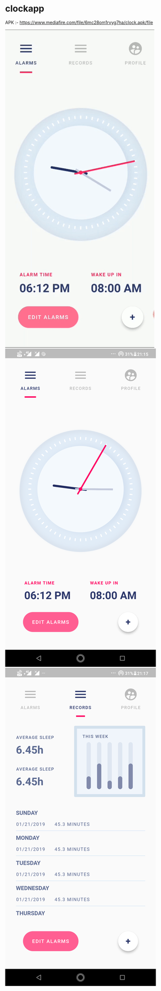 # clockapp

APK :- https://www.mediafire.com/file/6mc28om1rvyg7ha/clock.apk/file

![alarm](https://github.com/Elmorshedy17/alarm/blob/master/screenshots/layout.gif)
![alarm2](https://github.com/Elmorshedy17/alarm/blob/master/screenshots/flutter_01.png)
![alarm3](https://github.com/Elmorshedy17/alarm/blob/master/screenshots/flutter_02.png)
